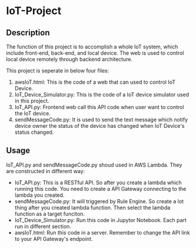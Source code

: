# IoT-Project

## Description
The function of this project is to accomplish a whole IoT system, which include front-end, back-end, and local device. The web is used to control local device remotely through backend architecture.

This project is seperate in below four files: 
1. awsIoT.html: This is the code of a web that can used to control IoT Device.
2. IoT_Device_Simulator.py: This is the code of a IoT device simulator used in this project.
3. IoT_API.py: Frontend web call this API code when user want to control the IoT device.
4. sendMessageCode.py: It is used to send the text message which notify device owner the status of the device has changed when IoT Device's status changed.

## Usage
IoT_API.py and sendMessageCode.py shoud used in AWS Lambda. They are constructed in different way:
- IoT_API.py: This is a RESTful API. So after you create a lambda which running this code. You need to create a API Gateway connecting to the lambda you created.
- sendMessageCode.py: It will triggered by Rule Engine. So create a Iot thing after you created lambda function. Then select the lambda function as a target funciton.
- IoT_Device_Simulator.py: Run this code in Jupytor Notebook. Each part run in different section.
- awsIoT.html: Run this code in a server. Remember to change the API link to your API Gateway's endpoint.
